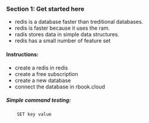 ### Section 1: Get started here

-   redis is a database faster than treditional databases.
-   redis is faster because it uses the ram.
-   radis stores data in simple data structures.
-   redis has a small number of feature set

#### Instructions:

-   create a redis in redis
-   create a free subscription
-   create a new database
-   connect the database in rbook.cloud

##### Simple command testing:

```bash
    SET key value
```

